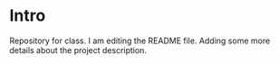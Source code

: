# Intro
Repository for class.
I am editing the README file. Adding some more details about the project description.
